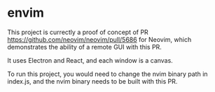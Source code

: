 # envim

This project is currectly a proof of concept of PR https://github.com/neovim/neovim/pull/5686 for Neovim, which demonstrates the ability of a remote GUI with this PR. 

It uses Electron and React, and each window is a canvas.

To run this project, you would need to change the nvim binary path in index.js, and the nvim binary needs to be built with this PR. 
